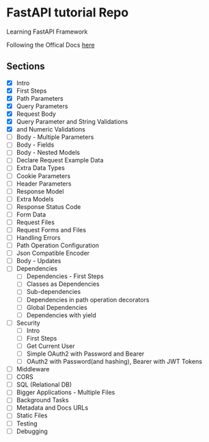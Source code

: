 # FastAPI tutorial Repo

Learning FastAPI Framework

Following the Offical Docs [here][1]

[1]: https://fastapi.tiangolo.com/tutorial/

## Sections

- [x] Intro
- [x] First Steps
- [x] Path Parameters
- [x] Query Parameters
- [x] Request Body
- [x] Query Parameter and String Validations
- [x] and Numeric Validations
- [ ] Body - Multiple Parameters
- [ ] Body - Fields
- [ ] Body - Nested Models
- [ ] Declare Request Example Data
- [ ] Extra Data Types
- [ ] Cookie Parameters
- [ ] Header Parameters
- [ ] Response Model
- [ ] Extra Models
- [ ] Response Status Code
- [ ] Form Data
- [ ] Request Files
- [ ] Request Forms and Files
- [ ] Handling Errors
- [ ] Path Operation Configuration
- [ ] Json Compatible Encoder
- [ ] Body - Updates
- [ ] Dependencies
  - [ ] Dependencies - First Steps
  - [ ] Classes as Dependencies
  - [ ] Sub-dependencies
  - [ ] Dependencies in path operation decorators
  - [ ] Global Dependencies
  - [ ] Dependencies with yield
- [ ] Security
  - [ ] Intro
  - [ ] First Steps
  - [ ] Get Current User
  - [ ] Simple OAuth2 with Password and Bearer
  - [ ] OAuth2 with Password(and hashing), Bearer with JWT Tokens
- [ ] Middleware
- [ ] CORS
- [ ] SQL (Relational DB)
- [ ] Bigger Applications - Multiple Files
- [ ] Background Tasks
- [ ] Metadata and Docs URLs
- [ ] Static Files
- [ ] Testing
- [ ] Debugging

